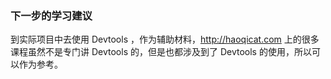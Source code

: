 ### 下一步的学习建议

到实际项目中去使用 Devtools ，作为辅助材料，http://haoqicat.com 上的很多课程虽然不是专门讲 Devtools 的，但是也都涉及到了 Devtools 的使用，所以可以作为参考。
